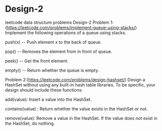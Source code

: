 # Design-2
leetcode data structure problems
Design-2
Problem 1: (https://leetcode.com/problems/implement-queue-using-stacks/)
Implement the following operations of a queue using stacks.

push(x) -- Push element x to the back of queue.

pop() -- Removes the element from in front of queue.

peek() -- Get the front element.

empty() -- Return whether the queue is empty.

Problem 2:(https://leetcode.com/problems/design-hashset/)
Design a HashSet without using any built-in hash table libraries. To be specific, your design should include these functions:

add(value): Insert a value into the HashSet.

contains(value) : Return whether the value exists in the HashSet or not.

remove(value): Remove a value in the HashSet. If the value does not exist in the HashSet, do nothing.
